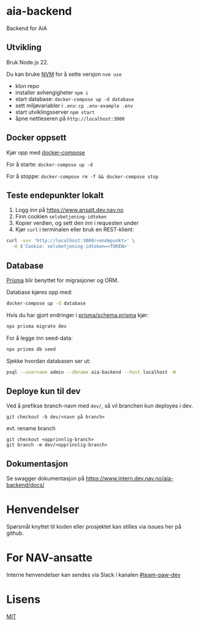 # aia-backend

Backend for AiA

## Utvikling

Bruk Node.js 22.

Du kan bruke [NVM](https://github.com/nvm-sh/nvm) for å sette versjon `nvm use`

- klon repo
- installer avhengigheter `npm i`
- start database: `docker-compose up -d database`
- sett miljøvariabler i `.env`: `cp .env-example .env`
- start utviklingsserver `npm start`
- åpne nettleseren på `http://localhost:3000`

## Docker oppsett

Kjør opp med [docker-compose](https://docs.docker.com/compose/)

For å starte: `docker-compose up -d`

For å stoppe: `docker-compose rm -f && docker-compose stop`

## Teste endepunkter lokalt

1. Logg inn på https://www.ansatt.dev.nav.no
2. Finn cookien `selvbetjening-idtoken`
3. Kopier verdien, og sett den inn i requesten under
4. Kjør `curl` i terminalen eller bruk en REST-klient:

```sh
curl -vvv 'http://localhost:3000/<endepunkt>' \
  -H $'Cookie: selvbetjening-idtoken=<TOKEN>'
```

## Database

[Prisma](https://www.prisma.io/docs/) blir benyttet for migrasjoner og ORM.

Database kjøres opp med:

```sh
docker-compose up -d database
```

Hvis du har gjort endringer i [prisma/schema.prisma](prisma/schema.prisma) kjør:

```sh
npx prisma migrate dev
```

For å legge inn seed-data:

```sh
npx prisma db seed
```

Sjekke hvordan databasen ser ut:

```sh
psql --username admin --dbname aia-backend --host localhost -W
```

## Deploye kun til dev

Ved å prefikse branch-navn med `dev/`, så vil branchen kun deployes i dev.

```
git checkout -b dev/<navn på branch>
```

evt. rename branch

```
git checkout <opprinnlig-branch>
git branch -m dev/<opprinnlig-branch>
```

## Dokumentasjon

Se swagger dokumentasjon på https://www.intern.dev.nav.no/aia-backend/docs/

# Henvendelser

Spørsmål knyttet til koden eller prosjektet kan stilles via issues her på github.

# For NAV-ansatte

Interne henvendelser kan sendes via Slack i kanalen [#team-paw-dev](https://nav-it.slack.com/archives/CLTFAEW75)

# Lisens

[MIT](LICENSE)
